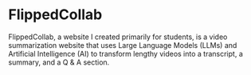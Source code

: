 # FlippedCollab

FlippedCollab, a website I created primarily for students, is a video summarization website that uses Large Language Models (LLMs) and Artificial Intelligence (AI) to transform lengthy videos into a transcript, a summary, and a Q & A section.
